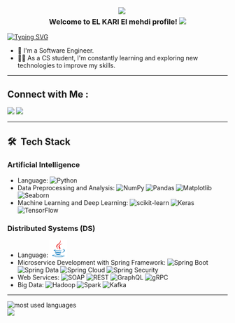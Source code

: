 
<img width="250" align="right" src="https://c.tenor.com/_DOBjnGspYAAAAAM/code-coding.gif">

<h3 align="center">
  Welcome to EL KARI El mehdi profile!
  <img src="https://media.giphy.com/media/hvRJCLFzcasrR4ia7z/giphy.gif" width="28">
</h3>

<!-- Typing SVG by DenverCoder1 - https://github.com/DenverCoder1/readme-typing-svg 
<p align="center">
  <a href="https://github.com/DenverCoder1/readme-typing-svg"><img src="https://readme-typing-svg.herokuapp.com/?lines=Full-stack%20web%20developer;Always%20learning%20new%20things&font=Fira%20Code&center=true&width=440&height=45&color=f75c7e&vCenter=true&size=22"></a>
</p> -->

<a href="https://git.io/typing-svg"><img src="https://readme-typing-svg.herokuapp.com?font=Fira+Code&pause=1000&color=27A0F7&random=false&width=435&lines=I'm+an+AI+and+DS+Student" alt="Typing SVG" /></a>

- 🏢 I'm a Software Engineer.
- 👨‍💻 As a CS student, I'm constantly learning and exploring new technologies to improve my skills.
<!---- 💬 Ask me about my experience with JavaScript, ReactJS, and NodeJS, or anything related to web development.
- ⚡ Fun Fact: I'm a coffee enthusiast and my perfect day would start and end with a cup of coffee.
 👨‍💻 Check out my portfolio at https://yousef-dergham.netlify.app/ to see some of the projects I've worked on.-->

<hr>

## Connect with Me :

<a href="https://www.linkedin.com/in/mehdi-kari/" target="_blank"><img src="https://img.shields.io/badge/-El mehdi%20El kari-0077B5?style=for-the-badge&logo=Linkedin&logoColor=white"/></a>
<a href="https://t.me/elmehdielkari" target="_blank"><img src="https://img.shields.io/badge/-El mehdi%20El kari-0077B5?style=for-the-badge&logo=Telegram&logoColor=white"/></a>

<hr>

## 🛠 &nbsp;Tech Stack

### Artificial Intelligence

- Language: ![Python](https://img.icons8.com/color/48/000000/python.png)
- Data Preprocessing and Analysis: ![NumPy](https://img.icons8.com/color/48/000000/numpy.png) ![Pandas](https://img.icons8.com/color/48/000000/pandas.png) ![Matplotlib](https://img.icons8.com/color/48/000000/matplotlib.png) ![Seaborn](https://img.icons8.com/color/48/000000/seaborn.png)
- Machine Learning and Deep Learning: ![scikit-learn](https://img.icons8.com/color/48/000000/scikit-learn.png) ![Keras](https://img.icons8.com/color/48/000000/keras.png) ![TensorFlow](https://img.icons8.com/color/48/000000/tensorflow.png)

### Distributed Systems (DS)

- Language: <a href="https://www.java.com" target="_blank" rel="noreferrer"> <img src="https://raw.githubusercontent.com/devicons/devicon/master/icons/java/java-original.svg" alt="java" width="40" height="40"/> </a>
- Microservice Development with Spring Framework: ![Spring Boot](https://img.icons8.com/color/48/000000/spring-logo.png) ![Spring Data](https://img.icons8.com/color/48/000000/spring-data.png) ![Spring Cloud](https://img.icons8.com/color/48/000000/spring-cloud.png) ![Spring Security](https://img.icons8.com/color/48/000000/spring-security.png)
- Web Services: ![SOAP](https://img.icons8.com/color/48/000000/soap.png) ![REST](https://img.icons8.com/color/48/000000/rest-api.png) ![GraphQL](https://img.icons8.com/color/48/000000/graphql.png) ![gRPC](https://img.icons8.com/color/48/000000/grpc.png)
- Big Data: ![Hadoop](https://img.icons8.com/color/48/000000/hadoop.png) ![Spark](https://img.icons8.com/color/48/000000/spark.png) ![Kafka](https://img.icons8.com/color/48/000000/apache-kafka.png)


<hr>




<img align="left" src="https://github-readme-stats.vercel.app/api/top-langs?username=elmehdi-elkari&show_icons=true&locale=en&layout=compact&theme=radical" alt="most used languages" />
<br>
<a href="https://komarev.com/ghpvc/?username=elmehdi-elkari&style=for-the-badge">
    <img src="https://komarev.com/ghpvc/?username=elmehdi-elkari&style=for-the-badge">
</a>
